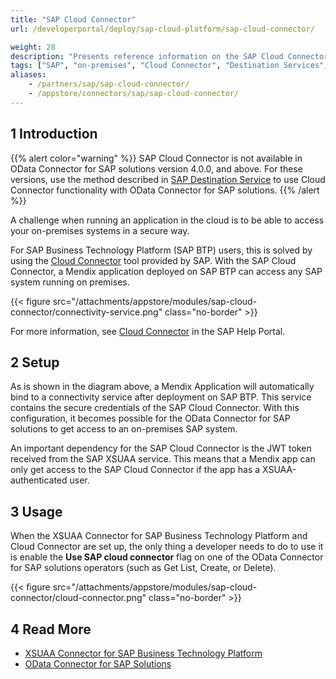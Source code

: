 ```yaml
---
title: "SAP Cloud Connector"
url: /developerportal/deploy/sap-cloud-platform/sap-cloud-connector/

weight: 28
description: "Presents reference information on the SAP Cloud Connector."
tags: ["SAP", "on-premises", "Cloud Connector", "Destination Services", "SAP BTP", "SAP Business Technology Platform"]
aliases:
    - /partners/sap/sap-cloud-connector/
    - /appstore/connectors/sap/sap-cloud-connector/
---
```


## 1 Introduction

{{% alert color="warning" %}}
SAP Cloud Connector is not available in OData Connector for SAP solutions version 4.0.0, and above. For these versions, use the method described in [SAP Destination Service](/developerportal/deploy/sap-cloud-platform/sap-destination-service/) to use Cloud Connector functionality with OData Connector for SAP solutions.
{{% /alert %}}

A challenge when running an application in the cloud is to be able to access your on-premises systems in a secure way.

For SAP Business Technology Platform (SAP BTP) users, this is solved by using the [Cloud Connector](https://help.sap.com/docs/connectivity/sap-btp-connectivity-cf/cloud-connector) tool provided by SAP. With the SAP Cloud Connector, a Mendix application deployed on SAP BTP can access any SAP system running on premises.

{{< figure src="/attachments/appstore/modules/sap-cloud-connector/connectivity-service.png" class="no-border" >}}

For more information, see [Cloud Connector](https://help.sap.com/viewer/cca91383641e40ffbe03bdc78f00f681/Cloud/en-US/e6c7616abb5710148cfcf3e75d96d596.html
) in the SAP Help Portal.

## 2 Setup

As is shown in the diagram above, a Mendix Application will automatically bind to a connectivity service after deployment on SAP BTP. This service contains the secure credentials of the SAP Cloud Connector. With this configuration, it becomes possible  for the OData Connector for SAP solutions to get access to an on-premises SAP system.

An important dependency for the SAP Cloud Connector is the JWT token received from the SAP XSUAA service. This means that a Mendix app can only get access to the SAP Cloud Connector if the app has a XSUAA-authenticated user.

## 3 Usage

When the XSUAA Connector for SAP Business Technology Platform and Cloud Connector are set up, the only thing a developer needs to do to use it is enable the **Use SAP cloud connector** flag on one of the OData Connector for SAP solutions operators (such as Get List, Create, or Delete).

{{< figure src="/attachments/appstore/modules/sap-cloud-connector/cloud-connector.png" class="no-border" >}}

## 4 Read More

* [XSUAA Connector for SAP Business Technology Platform](/appstore/modules/sap/sap-xsuaa-connector/)
* [OData Connector for SAP Solutions](/appstore/modules/sap/sap-odata-connector/)
